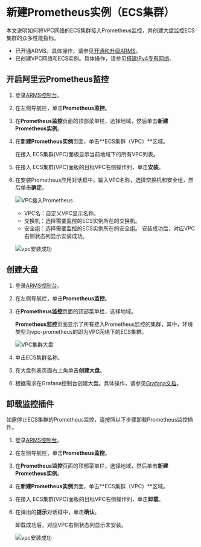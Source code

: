 # 新建Prometheus实例（ECS集群）

本文说明如何将VPC网络的ECS集群接入Prometheus监控，并创建大盘监控ECS集群的众多性能指标。

-   已开通ARMS。具体操作，请参见[开通和升级ARMS](/cn.zh-CN/快速入门/开通和升级ARMS.md)。
-   已创建VPC网络和ECS实例。具体操作，请参见[搭建IPv4专有网络](/cn.zh-CN/快速入门/搭建IPv4专有网络.md)。

## 开启阿里云Prometheus监控

1.  登录[ARMS控制台](https://arms.console.aliyun.com/#/home)。

2.  在左侧导航栏，单击**Prometheus监控**。

3.  在**Prometheus监控**页面的顶部菜单栏，选择地域，然后单击**新建Prometheus实例**。

4.  在**新建Prometheus实例**页面，单击**ECS集群（VPC）**区域。

    在接入 ECS集群\(VPC\)面板显示当前地域下的所有VPC列表。

5.  在接入 ECS集群\(VPC\)面板的目标VPC右侧操作列，单击**安装**。

6.  在安装Prometheus应用对话框中，输入VPC名称，选择交换机和安全组，然后单击**确定**。

    ![VPC接入Prometheus](https://static-aliyun-doc.oss-accelerate.aliyuncs.com/assets/img/zh-CN/3226275261/p290536.png)

    -   VPC名：自定义VPC显示名称。
    -   交换机：选择需要监控的ECS实例所在的交换机。
    -   安全组：选择需要监控的ECS实例所在的安全组。
    安装成功后，对应VPC右侧状态列显示安装成功。

    ![vpc安装成功](https://static-aliyun-doc.oss-accelerate.aliyuncs.com/assets/img/zh-CN/6532475261/p292834.png)


## 创建大盘

1.  登录[ARMS控制台](https://arms.console.aliyun.com/#/home)。

2.  在左侧导航栏，单击**Prometheus监控**。

3.  在**Prometheus监控**页面的顶部菜单栏，选择地域。

    **Prometheus监控**页面显示了所有接入Prometheus监控的集群，其中，环境类型为vpc-prometheus的即为VPC网络下的ECS集群。

    ![VPC集群大盘](https://static-aliyun-doc.oss-accelerate.aliyuncs.com/assets/img/zh-CN/3226275261/p290547.png)

4.  单击ECS集群名称。

5.  在大盘列表页面右上角单击**创建大盘**。

6.  根据需求在Grafana控制台创建大盘。具体操作，请参见[Grafana文档](https://grafana.com/docs/grafana/latest/dashboards/?pg=docs)。


## 卸载监控插件

如需停止ECS集群的Prometheus监控，请按照以下步骤卸载Prometheus监控插件。

1.  登录[ARMS控制台](https://arms.console.aliyun.com/#/home)。

2.  在左侧导航栏，单击**Prometheus监控**。

3.  在**Prometheus监控**页面的顶部菜单栏，选择地域，然后单击**新建Prometheus实例**。

4.  在**新建Prometheus实例**页面，单击**ECS集群（VPC）**区域。

5.  在接入 ECS集群\(VPC\)面板的目标VPC右侧操作列，单击**卸载**。

6.  在弹出的**提示**对话框中，单击**确认**。

    卸载成功后，对应VPC右侧状态列显示未安装。

    ![vpc安装成功](https://static-aliyun-doc.oss-accelerate.aliyuncs.com/assets/img/zh-CN/6532475261/p292834.png)


